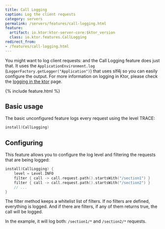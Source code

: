 ```yaml
---
title: Call Logging
caption: Log the client requests
category: servers
permalink: /servers/features/call-logging.html
feature:
  artifact: io.ktor:ktor-server-core:$ktor_version
  class: io.ktor.features.CallLogging
redirect_from:
- /features/call-logging.html
---
```


You might want to log client requests: and the Call Logging feature does just that.
It uses the `ApplicationEnvironment.log` (`LoggerFactory.getLogger("Application")`)
that uses slf4j so you can easily configure the output. For more information
on logging in Ktor, please check the [logging in the ktor](/servers/logging.html) page.

{% include feature.html %}

## Basic usage

The basic unconfigured feature logs every request using the level TRACE: 

```kotlin
install(CallLogging)
```

## Configuring

This feature allows you to configure the log level and filtering the requests that are being logged:

```kotlin
install(CallLogging) {
    level = Level.INFO
    filter { call -> call.request.path().startsWith("/section1") }
    filter { call -> call.request.path().startsWith("/section2") }
    // ...
}
```

The filter method keeps a whitelist list of filters. If no filters are defined,
everything is logged. And if there are filters, if any of them returns true,
the call will be logged.

In the example, it will log both: `/section1/*` and `/section2/*` requests.